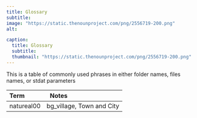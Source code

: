 ```yaml
---
title: Glossary
subtitle: 
image: "https://static.thenounproject.com/png/2556719-200.png"
alt: 

caption:
  title: Glossary
  subtitle: 
  thumbnail: "https://static.thenounproject.com/png/2556719-200.png"
---
```


This is a table of commonly used phrases in either folder names, files names, or stdat parameters

| Term &nbsp; | &nbsp; Notes &nbsp; | 
| :------------ | :---------- | 
| natureal00 | bg_village, Town and City |